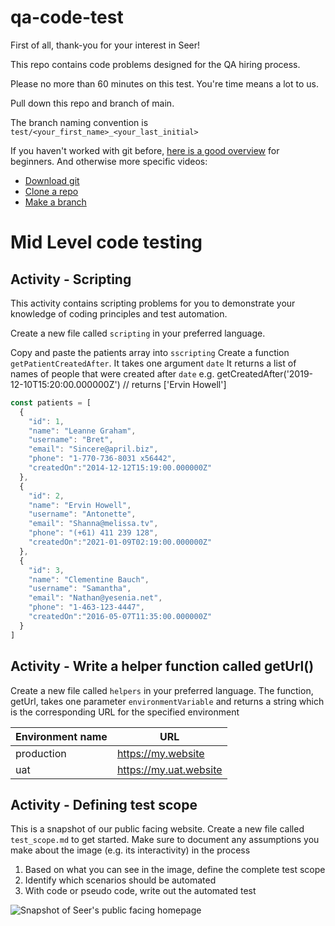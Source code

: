 # qa-code-test

First of all, thank-you for your interest in Seer!

This repo contains code problems designed for the QA hiring process. 

Please no more than 60 minutes on this test. You're time means a lot to us. 

Pull down this repo and branch of main. 

The branch naming convention is `test/<your_first_name>_<your_last_initial>`

If you haven't worked with git before, [here is a good overview](https://www.youtube.com/watch?v=USjZcfj8yxE) for beginners. And otherwise more specific videos: 
* [Download git](https://git-scm.com/book/en/v2/Getting-Started-Installing-Git)
* [Clone a repo](https://www.youtube.com/watch?v=CKcqniGu3tA)
* [Make a branch](https://www.youtube.com/watch?v=snxybJkFeUo)
   
# Mid Level code testing

## Activity - Scripting

This activity contains scripting problems for you to demonstrate your knowledge of coding principles and test automation.

Create a new file called `scripting` in your preferred language.

Copy and paste the patients array into `sscripting` 
Create a function `getPatientCreatedAfter`.
It takes one argument `date`
It returns a list of names of people that were created after `date`
e.g. getCreatedAfter('2019-12-10T15:20:00.000000Z') // returns ['Ervin Howell']

```javascript
const patients = [
  {
    "id": 1,
    "name": "Leanne Graham",
    "username": "Bret",
    "email": "Sincere@april.biz",
    "phone": "1-770-736-8031 x56442",
    "createdOn":"2014-12-12T15:19:00.000000Z"
  },
  {
    "id": 2,
    "name": "Ervin Howell",
    "username": "Antonette",
    "email": "Shanna@melissa.tv",
    "phone": "(+61) 411 239 128",
    "createdOn":"2021-01-09T02:19:00.000000Z"
  },
  {
    "id": 3,
    "name": "Clementine Bauch",
    "username": "Samantha",
    "email": "Nathan@yesenia.net",
    "phone": "1-463-123-4447",
    "createdOn":"2016-05-07T11:35:00.000000Z"
  }
]
```

## Activity - Write a helper function called getUrl()

Create a new file called `helpers` in your preferred language. 
The function, getUrl, takes one parameter `environmentVariable` and returns a string which is the corresponding URL for the specified environment 

| Environment name | URL | 
|---|---|
|production| https://my.website|
|uat | https://my.uat.website|

## Activity - Defining test scope
This is a snapshot of our public facing website.  Create a new file called `test_scope.md` to get started. Make sure to document any assumptions you make about the image (e.g. its interactivity) in the process

1. Based on what you can see in the image, define the complete test scope
2. Identify which scenarios should be automated
3. With code or pseudo code, write out the automated test


![Snapshot of Seer's public facing homepage](support_image/Seer_home_page.png)
